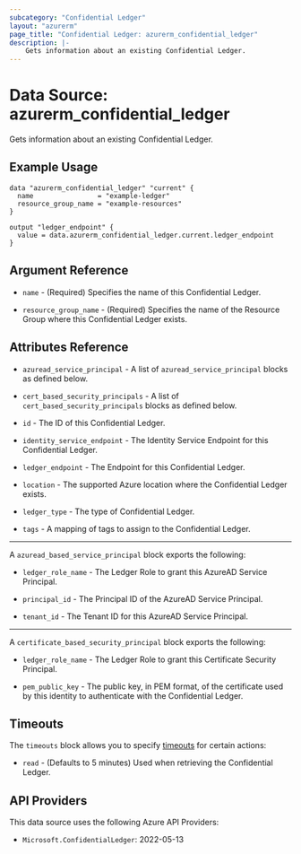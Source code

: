 ```yaml
---
subcategory: "Confidential Ledger"
layout: "azurerm"
page_title: "Confidential Ledger: azurerm_confidential_ledger"
description: |-
    Gets information about an existing Confidential Ledger.
---
```


# Data Source: azurerm_confidential_ledger

Gets information about an existing Confidential Ledger.

## Example Usage

```hcl
data "azurerm_confidential_ledger" "current" {
  name                = "example-ledger"
  resource_group_name = "example-resources"
}

output "ledger_endpoint" {
  value = data.azurerm_confidential_ledger.current.ledger_endpoint
}
```

## Argument Reference

* `name` - (Required) Specifies the name of this Confidential Ledger.

* `resource_group_name` - (Required) Specifies the name of the Resource Group where this Confidential Ledger exists.

## Attributes Reference

* `azuread_service_principal` - A list of `azuread_service_principal` blocks as defined below.

* `cert_based_security_principals` - A list of `cert_based_security_principals` blocks as defined below.

* `id` - The ID of this Confidential Ledger.

* `identity_service_endpoint` - The Identity Service Endpoint for this Confidential Ledger.

* `ledger_endpoint` - The Endpoint for this Confidential Ledger.

* `location` - The supported Azure location where the Confidential Ledger exists.

* `ledger_type` - The type of Confidential Ledger.

* `tags` - A mapping of tags to assign to the Confidential Ledger.

---

A `azuread_based_service_principal` block exports the following:

* `ledger_role_name` - The Ledger Role to grant this AzureAD Service Principal.

* `principal_id` - The Principal ID of the AzureAD Service Principal.

* `tenant_id` - The Tenant ID for this AzureAD Service Principal.

---

A `certificate_based_security_principal` block exports the following:

* `ledger_role_name` - The Ledger Role to grant this Certificate Security Principal.

* `pem_public_key` - The public key, in PEM format, of the certificate used by this identity to authenticate with the Confidential Ledger.

## Timeouts

The `timeouts` block allows you to specify [timeouts](https://www.terraform.io/language/resources/syntax#operation-timeouts) for certain actions:

* `read` - (Defaults to 5 minutes) Used when retrieving the Confidential Ledger.

## API Providers
<!-- This section is generated, changes will be overwritten -->
This data source uses the following Azure API Providers:

* `Microsoft.ConfidentialLedger`: 2022-05-13
